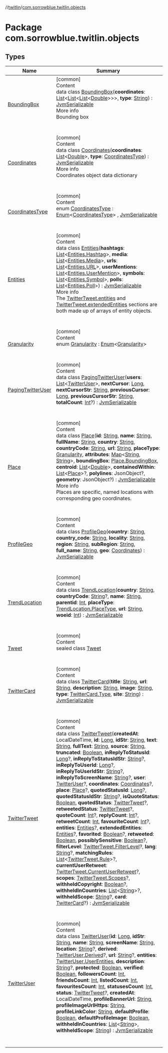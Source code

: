 //[twitlin](../index.md)/[com.sorrowblue.twitlin.objects](index.md)



# Package com.sorrowblue.twitlin.objects  


## Types  
  
|  Name|  Summary| 
|---|---|
| <a name="com.sorrowblue.twitlin.objects/BoundingBox///PointingToDeclaration/"></a>[BoundingBox](-bounding-box/index.md)| <a name="com.sorrowblue.twitlin.objects/BoundingBox///PointingToDeclaration/"></a>[common]  <br>Content  <br>data class [BoundingBox](-bounding-box/index.md)(**coordinates**: [List](https://kotlinlang.org/api/latest/jvm/stdlib/kotlin.collections/-list/index.html)<[List](https://kotlinlang.org/api/latest/jvm/stdlib/kotlin.collections/-list/index.html)<[List](https://kotlinlang.org/api/latest/jvm/stdlib/kotlin.collections/-list/index.html)<[Double](https://kotlinlang.org/api/latest/jvm/stdlib/kotlin/-double/index.html)>>>, **type**: [String](https://kotlinlang.org/api/latest/jvm/stdlib/kotlin/-string/index.html)) : [JvmSerializable](../com.sorrowblue.twitlin.annotation/-jvm-serializable/index.md)  <br>More info  <br>Bounding box  <br><br><br>
| <a name="com.sorrowblue.twitlin.objects/Coordinates///PointingToDeclaration/"></a>[Coordinates](-coordinates/index.md)| <a name="com.sorrowblue.twitlin.objects/Coordinates///PointingToDeclaration/"></a>[common]  <br>Content  <br>data class [Coordinates](-coordinates/index.md)(**coordinates**: [List](https://kotlinlang.org/api/latest/jvm/stdlib/kotlin.collections/-list/index.html)<[Double](https://kotlinlang.org/api/latest/jvm/stdlib/kotlin/-double/index.html)>, **type**: [CoordinatesType](-coordinates-type/index.md)) : [JvmSerializable](../com.sorrowblue.twitlin.annotation/-jvm-serializable/index.md)  <br>More info  <br>Coordinates object data dictionary  <br><br><br>
| <a name="com.sorrowblue.twitlin.objects/CoordinatesType///PointingToDeclaration/"></a>[CoordinatesType](-coordinates-type/index.md)| <a name="com.sorrowblue.twitlin.objects/CoordinatesType///PointingToDeclaration/"></a>[common]  <br>Content  <br>enum [CoordinatesType](-coordinates-type/index.md) : [Enum](https://kotlinlang.org/api/latest/jvm/stdlib/kotlin/-enum/index.html)<[CoordinatesType](-coordinates-type/index.md)> , [JvmSerializable](../com.sorrowblue.twitlin.annotation/-jvm-serializable/index.md)  <br><br><br>
| <a name="com.sorrowblue.twitlin.objects/Entities///PointingToDeclaration/"></a>[Entities](-entities/index.md)| <a name="com.sorrowblue.twitlin.objects/Entities///PointingToDeclaration/"></a>[common]  <br>Content  <br>data class [Entities](-entities/index.md)(**hashtags**: [List](https://kotlinlang.org/api/latest/jvm/stdlib/kotlin.collections/-list/index.html)<[Entities.Hashtag](-entities/-hashtag/index.md)>, **media**: [List](https://kotlinlang.org/api/latest/jvm/stdlib/kotlin.collections/-list/index.html)<[Entities.Media](-entities/-media/index.md)>, **urls**: [List](https://kotlinlang.org/api/latest/jvm/stdlib/kotlin.collections/-list/index.html)<[Entities.URL](-entities/-u-r-l/index.md)>, **userMentions**: [List](https://kotlinlang.org/api/latest/jvm/stdlib/kotlin.collections/-list/index.html)<[Entities.UserMention](-entities/-user-mention/index.md)>, **symbols**: [List](https://kotlinlang.org/api/latest/jvm/stdlib/kotlin.collections/-list/index.html)<[Entities.Symbol](-entities/-symbol/index.md)>, **polls**: [List](https://kotlinlang.org/api/latest/jvm/stdlib/kotlin.collections/-list/index.html)<[Entities.Poll](-entities/-poll/index.md)>) : [JvmSerializable](../com.sorrowblue.twitlin.annotation/-jvm-serializable/index.md)  <br>More info  <br>The [TwitterTweet.entities](-twitter-tweet/entities.md) and [TwitterTweet.extendedEntities](-twitter-tweet/extended-entities.md) sections are both made up of arrays of entity objects.  <br><br><br>
| <a name="com.sorrowblue.twitlin.objects/Granularity///PointingToDeclaration/"></a>[Granularity](-granularity/index.md)| <a name="com.sorrowblue.twitlin.objects/Granularity///PointingToDeclaration/"></a>[common]  <br>Content  <br>enum [Granularity](-granularity/index.md) : [Enum](https://kotlinlang.org/api/latest/jvm/stdlib/kotlin/-enum/index.html)<[Granularity](-granularity/index.md)>   <br><br><br>
| <a name="com.sorrowblue.twitlin.objects/PagingTwitterUser///PointingToDeclaration/"></a>[PagingTwitterUser](-paging-twitter-user/index.md)| <a name="com.sorrowblue.twitlin.objects/PagingTwitterUser///PointingToDeclaration/"></a>[common]  <br>Content  <br>data class [PagingTwitterUser](-paging-twitter-user/index.md)(**users**: [List](https://kotlinlang.org/api/latest/jvm/stdlib/kotlin.collections/-list/index.html)<[TwitterUser](-twitter-user/index.md)>, **nextCursor**: [Long](https://kotlinlang.org/api/latest/jvm/stdlib/kotlin/-long/index.html), **nextCursorStr**: [String](https://kotlinlang.org/api/latest/jvm/stdlib/kotlin/-string/index.html), **previousCursor**: [Long](https://kotlinlang.org/api/latest/jvm/stdlib/kotlin/-long/index.html), **previousCursorStr**: [String](https://kotlinlang.org/api/latest/jvm/stdlib/kotlin/-string/index.html), **totalCount**: [Int](https://kotlinlang.org/api/latest/jvm/stdlib/kotlin/-int/index.html)?) : [JvmSerializable](../com.sorrowblue.twitlin.annotation/-jvm-serializable/index.md)  <br><br><br>
| <a name="com.sorrowblue.twitlin.objects/Place///PointingToDeclaration/"></a>[Place](-place/index.md)| <a name="com.sorrowblue.twitlin.objects/Place///PointingToDeclaration/"></a>[common]  <br>Content  <br>data class [Place](-place/index.md)(**id**: [String](https://kotlinlang.org/api/latest/jvm/stdlib/kotlin/-string/index.html), **name**: [String](https://kotlinlang.org/api/latest/jvm/stdlib/kotlin/-string/index.html), **fullName**: [String](https://kotlinlang.org/api/latest/jvm/stdlib/kotlin/-string/index.html), **country**: [String](https://kotlinlang.org/api/latest/jvm/stdlib/kotlin/-string/index.html), **countryCode**: [String](https://kotlinlang.org/api/latest/jvm/stdlib/kotlin/-string/index.html), **url**: [String](https://kotlinlang.org/api/latest/jvm/stdlib/kotlin/-string/index.html), **placeType**: [Granularity](-granularity/index.md), **attributes**: [Map](https://kotlinlang.org/api/latest/jvm/stdlib/kotlin.collections/-map/index.html)<[String](https://kotlinlang.org/api/latest/jvm/stdlib/kotlin/-string/index.html), [String](https://kotlinlang.org/api/latest/jvm/stdlib/kotlin/-string/index.html)>, **boundingBox**: [Place.BoundingBox](-place/-bounding-box/index.md), **centroid**: [List](https://kotlinlang.org/api/latest/jvm/stdlib/kotlin.collections/-list/index.html)<[Double](https://kotlinlang.org/api/latest/jvm/stdlib/kotlin/-double/index.html)>, **containedWithin**: [List](https://kotlinlang.org/api/latest/jvm/stdlib/kotlin.collections/-list/index.html)<[Place](-place/index.md)>?, **polylines**: JsonObject?, **geometry**: JsonObject?) : [JvmSerializable](../com.sorrowblue.twitlin.annotation/-jvm-serializable/index.md)  <br>More info  <br>Places are specific, named locations with corresponding geo coordinates.  <br><br><br>
| <a name="com.sorrowblue.twitlin.objects/ProfileGeo///PointingToDeclaration/"></a>[ProfileGeo](-profile-geo/index.md)| <a name="com.sorrowblue.twitlin.objects/ProfileGeo///PointingToDeclaration/"></a>[common]  <br>Content  <br>data class [ProfileGeo](-profile-geo/index.md)(**country**: [String](https://kotlinlang.org/api/latest/jvm/stdlib/kotlin/-string/index.html), **country_code**: [String](https://kotlinlang.org/api/latest/jvm/stdlib/kotlin/-string/index.html), **locality**: [String](https://kotlinlang.org/api/latest/jvm/stdlib/kotlin/-string/index.html), **region**: [String](https://kotlinlang.org/api/latest/jvm/stdlib/kotlin/-string/index.html), **subRegion**: [String](https://kotlinlang.org/api/latest/jvm/stdlib/kotlin/-string/index.html), **full_name**: [String](https://kotlinlang.org/api/latest/jvm/stdlib/kotlin/-string/index.html), **geo**: [Coordinates](-coordinates/index.md)) : [JvmSerializable](../com.sorrowblue.twitlin.annotation/-jvm-serializable/index.md)  <br><br><br>
| <a name="com.sorrowblue.twitlin.objects/TrendLocation///PointingToDeclaration/"></a>[TrendLocation](-trend-location/index.md)| <a name="com.sorrowblue.twitlin.objects/TrendLocation///PointingToDeclaration/"></a>[common]  <br>Content  <br>data class [TrendLocation](-trend-location/index.md)(**country**: [String](https://kotlinlang.org/api/latest/jvm/stdlib/kotlin/-string/index.html), **countryCode**: [String](https://kotlinlang.org/api/latest/jvm/stdlib/kotlin/-string/index.html)?, **name**: [String](https://kotlinlang.org/api/latest/jvm/stdlib/kotlin/-string/index.html), **parentid**: [Int](https://kotlinlang.org/api/latest/jvm/stdlib/kotlin/-int/index.html), **placeType**: [TrendLocation.PlaceType](-trend-location/-place-type/index.md), **url**: [String](https://kotlinlang.org/api/latest/jvm/stdlib/kotlin/-string/index.html), **woeid**: [Int](https://kotlinlang.org/api/latest/jvm/stdlib/kotlin/-int/index.html)) : [JvmSerializable](../com.sorrowblue.twitlin.annotation/-jvm-serializable/index.md)  <br><br><br>
| <a name="com.sorrowblue.twitlin.objects/Tweet///PointingToDeclaration/"></a>[Tweet](-tweet/index.md)| <a name="com.sorrowblue.twitlin.objects/Tweet///PointingToDeclaration/"></a>[common]  <br>Content  <br>sealed class [Tweet](-tweet/index.md)  <br><br><br>
| <a name="com.sorrowblue.twitlin.objects/TwitterCard///PointingToDeclaration/"></a>[TwitterCard](-twitter-card/index.md)| <a name="com.sorrowblue.twitlin.objects/TwitterCard///PointingToDeclaration/"></a>[common]  <br>Content  <br>data class [TwitterCard](-twitter-card/index.md)(**title**: [String](https://kotlinlang.org/api/latest/jvm/stdlib/kotlin/-string/index.html), **url**: [String](https://kotlinlang.org/api/latest/jvm/stdlib/kotlin/-string/index.html), **description**: [String](https://kotlinlang.org/api/latest/jvm/stdlib/kotlin/-string/index.html), **image**: [String](https://kotlinlang.org/api/latest/jvm/stdlib/kotlin/-string/index.html), **type**: [TwitterCard.Type](-twitter-card/-type/index.md), **site**: [String](https://kotlinlang.org/api/latest/jvm/stdlib/kotlin/-string/index.html)) : [JvmSerializable](../com.sorrowblue.twitlin.annotation/-jvm-serializable/index.md)  <br><br><br>
| <a name="com.sorrowblue.twitlin.objects/TwitterTweet///PointingToDeclaration/"></a>[TwitterTweet](-twitter-tweet/index.md)| <a name="com.sorrowblue.twitlin.objects/TwitterTweet///PointingToDeclaration/"></a>[common]  <br>Content  <br>data class [TwitterTweet](-twitter-tweet/index.md)(**createdAt**: LocalDateTime, **id**: [Long](https://kotlinlang.org/api/latest/jvm/stdlib/kotlin/-long/index.html), **idStr**: [String](https://kotlinlang.org/api/latest/jvm/stdlib/kotlin/-string/index.html), **text**: [String](https://kotlinlang.org/api/latest/jvm/stdlib/kotlin/-string/index.html), **fullText**: [String](https://kotlinlang.org/api/latest/jvm/stdlib/kotlin/-string/index.html), **source**: [String](https://kotlinlang.org/api/latest/jvm/stdlib/kotlin/-string/index.html), **truncated**: [Boolean](https://kotlinlang.org/api/latest/jvm/stdlib/kotlin/-boolean/index.html), **inReplyToStatusId**: [Long](https://kotlinlang.org/api/latest/jvm/stdlib/kotlin/-long/index.html)?, **inReplyToStatusIdStr**: [String](https://kotlinlang.org/api/latest/jvm/stdlib/kotlin/-string/index.html)?, **inReplyToUserId**: [Long](https://kotlinlang.org/api/latest/jvm/stdlib/kotlin/-long/index.html)?, **inReplyToUserIdStr**: [String](https://kotlinlang.org/api/latest/jvm/stdlib/kotlin/-string/index.html)?, **inReplyToScreenName**: [String](https://kotlinlang.org/api/latest/jvm/stdlib/kotlin/-string/index.html)?, **user**: [TwitterUser](-twitter-user/index.md)?, **coordinates**: [Coordinates](-coordinates/index.md)?, **place**: [Place](-place/index.md)?, **quotedStatusId**: [Long](https://kotlinlang.org/api/latest/jvm/stdlib/kotlin/-long/index.html)?, **quotedStatusIdStr**: [String](https://kotlinlang.org/api/latest/jvm/stdlib/kotlin/-string/index.html)?, **isQuoteStatus**: [Boolean](https://kotlinlang.org/api/latest/jvm/stdlib/kotlin/-boolean/index.html), **quotedStatus**: [TwitterTweet](-twitter-tweet/index.md)?, **retweetedStatus**: [TwitterTweet](-twitter-tweet/index.md)?, **quoteCount**: [Int](https://kotlinlang.org/api/latest/jvm/stdlib/kotlin/-int/index.html)?, **replyCount**: [Int](https://kotlinlang.org/api/latest/jvm/stdlib/kotlin/-int/index.html)?, **retweetCount**: [Int](https://kotlinlang.org/api/latest/jvm/stdlib/kotlin/-int/index.html), **favouriteCount**: [Int](https://kotlinlang.org/api/latest/jvm/stdlib/kotlin/-int/index.html)?, **entities**: [Entities](-entities/index.md)?, **extendedEntities**: [Entities](-entities/index.md)?, **favorited**: [Boolean](https://kotlinlang.org/api/latest/jvm/stdlib/kotlin/-boolean/index.html)?, **retweeted**: [Boolean](https://kotlinlang.org/api/latest/jvm/stdlib/kotlin/-boolean/index.html), **possiblySensitive**: [Boolean](https://kotlinlang.org/api/latest/jvm/stdlib/kotlin/-boolean/index.html)?, **filterLevel**: [TwitterTweet.FilterLevel](-twitter-tweet/-filter-level/index.md)?, **lang**: [String](https://kotlinlang.org/api/latest/jvm/stdlib/kotlin/-string/index.html)?, **matchingRules**: [List](https://kotlinlang.org/api/latest/jvm/stdlib/kotlin.collections/-list/index.html)<[TwitterTweet.Rule](-twitter-tweet/-rule/index.md)>?, **currentUserRetweet**: [TwitterTweet.CurrentUserRetweet](-twitter-tweet/-current-user-retweet/index.md)?, **scopes**: [TwitterTweet.Scopes](-twitter-tweet/-scopes/index.md)?, **withheldCopyright**: [Boolean](https://kotlinlang.org/api/latest/jvm/stdlib/kotlin/-boolean/index.html)?, **withheldInCountries**: [List](https://kotlinlang.org/api/latest/jvm/stdlib/kotlin.collections/-list/index.html)<[String](https://kotlinlang.org/api/latest/jvm/stdlib/kotlin/-string/index.html)>?, **withheldScope**: [String](https://kotlinlang.org/api/latest/jvm/stdlib/kotlin/-string/index.html)?, **card**: [TwitterCard](-twitter-card/index.md)?) : [JvmSerializable](../com.sorrowblue.twitlin.annotation/-jvm-serializable/index.md)  <br><br><br>
| <a name="com.sorrowblue.twitlin.objects/TwitterUser///PointingToDeclaration/"></a>[TwitterUser](-twitter-user/index.md)| <a name="com.sorrowblue.twitlin.objects/TwitterUser///PointingToDeclaration/"></a>[common]  <br>Content  <br>data class [TwitterUser](-twitter-user/index.md)(**id**: [Long](https://kotlinlang.org/api/latest/jvm/stdlib/kotlin/-long/index.html), **idStr**: [String](https://kotlinlang.org/api/latest/jvm/stdlib/kotlin/-string/index.html), **name**: [String](https://kotlinlang.org/api/latest/jvm/stdlib/kotlin/-string/index.html), **screenName**: [String](https://kotlinlang.org/api/latest/jvm/stdlib/kotlin/-string/index.html), **location**: [String](https://kotlinlang.org/api/latest/jvm/stdlib/kotlin/-string/index.html)?, **derived**: [TwitterUser.Derived](-twitter-user/-derived/index.md)?, **url**: [String](https://kotlinlang.org/api/latest/jvm/stdlib/kotlin/-string/index.html)?, **entities**: [TwitterUser.UserEntities](-twitter-user/-user-entities/index.md), **description**: [String](https://kotlinlang.org/api/latest/jvm/stdlib/kotlin/-string/index.html)?, **protected**: [Boolean](https://kotlinlang.org/api/latest/jvm/stdlib/kotlin/-boolean/index.html), **verified**: [Boolean](https://kotlinlang.org/api/latest/jvm/stdlib/kotlin/-boolean/index.html), **followersCount**: [Int](https://kotlinlang.org/api/latest/jvm/stdlib/kotlin/-int/index.html), **friendsCount**: [Int](https://kotlinlang.org/api/latest/jvm/stdlib/kotlin/-int/index.html), **listedCount**: [Int](https://kotlinlang.org/api/latest/jvm/stdlib/kotlin/-int/index.html), **favouritesCount**: [Int](https://kotlinlang.org/api/latest/jvm/stdlib/kotlin/-int/index.html), **statusesCount**: [Int](https://kotlinlang.org/api/latest/jvm/stdlib/kotlin/-int/index.html), **status**: [TwitterTweet](-twitter-tweet/index.md)?, **createdAt**: LocalDateTime, **profileBannerUrl**: [String](https://kotlinlang.org/api/latest/jvm/stdlib/kotlin/-string/index.html), **profileImageUrlHttps**: [String](https://kotlinlang.org/api/latest/jvm/stdlib/kotlin/-string/index.html), **profileLinkColor**: [String](https://kotlinlang.org/api/latest/jvm/stdlib/kotlin/-string/index.html), **defaultProfile**: [Boolean](https://kotlinlang.org/api/latest/jvm/stdlib/kotlin/-boolean/index.html), **defaultProfileImage**: [Boolean](https://kotlinlang.org/api/latest/jvm/stdlib/kotlin/-boolean/index.html), **withheldInCountries**: [List](https://kotlinlang.org/api/latest/jvm/stdlib/kotlin.collections/-list/index.html)<[String](https://kotlinlang.org/api/latest/jvm/stdlib/kotlin/-string/index.html)>, **withheldScope**: [String](https://kotlinlang.org/api/latest/jvm/stdlib/kotlin/-string/index.html)) : [JvmSerializable](../com.sorrowblue.twitlin.annotation/-jvm-serializable/index.md)  <br><br><br>

